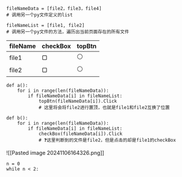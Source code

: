 



```
fileNameData = [file2，file3，file4]
# 调用另一个py文件定义的list

fileNameList = [file1, file2]
# 调用另一个py文件的方法，遍历出当前页面存在的所有文件
```

| fileName | checkBox | topBtn |
| -------- | -------- | ------ |
| file1    | ▢        | ⚪      |
| file2    | ▢        | ⚪      |

```
def a():
	for i in range(len(fileNameData)):
		if fileNameData[i] in fileNameList:
			topBtn(fileNameData[i]).Click
			# 这里将会将file2进行置顶，也就是file1和file2互换了位置
```

```
def b():
	for i in range(len(fileNameData)):
		if fileNameData[i] in fileNameList:
			checkBox(fileNameData[i]).Click
			# ❓这里判断到的文件是file2，但是点击的却是file1的checkBox
```


![[Pasted image 20241106164326.png]]



```
n = 0
while n < 2:
	
```